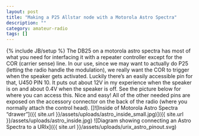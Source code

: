 ```yaml
---
layout: post
title: "Making a P25 Allstar node with a Motorola Astro Spectra"
description: ""
category: amateur-radio
tags: []
---
```

{% include JB/setup %}
The DB25 on a motorola astro spectra has most of what you need for interfacing it with a repeater controller except for the COR (carrier sense) line. In our use, since we may want to actually do P25 (letting the radio handle the modulation), we really want the COR to trigger when the speaker gets activated. Luckily there’s an easily accessible pin for that, U450 PIN 10. It puts out about 12V in my experience when the speaker is on and about 0.4V when the speaker is off. See the picture below for where you can access this. Nice and easy! All of the other needed pins are exposed on the accessory connector on the back of the radio (where you normally attach the control head).
[]![Inside of Motorola Astro Spectra “drawer”]({{ site.url }}/assets/uploads/astro_inside_small.jpg)]({{ site.url }}/assets/uploads/astro_inside.jpg)
![Diagram showing connecting an Astro Spectra to a URIx]({{ site.url }}/assets/uploads/urix_astro_pinout.svg)
